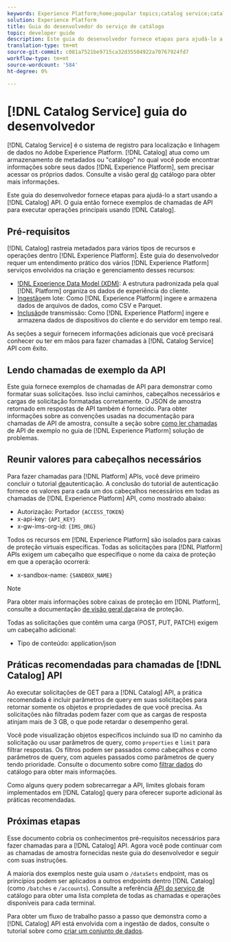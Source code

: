 ```yaml
---
keywords: Experience Platform;home;popular topics;catalog service;catalog;Catalog service;Catalog
solution: Experience Platform
title: Guia do desenvolvedor do serviço de catálogo
topic: developer guide
description: Este guia do desenvolvedor fornece etapas para ajudá-lo a start usando a API de catálogo. O guia então fornece exemplos de chamadas de API para executar operações principais usando o Catálogo.
translation-type: tm+mt
source-git-commit: c081a7521be9715ca32d35504922a70767924fd7
workflow-type: tm+mt
source-wordcount: '584'
ht-degree: 0%

---
```



# [!DNL Catalog Service] guia do desenvolvedor

[!DNL Catalog Service] é o sistema de registro para localização e linhagem de dados no Adobe Experience Platform. [!DNL Catalog] atua como um armazenamento de metadados ou &quot;catálogo&quot; no qual você pode encontrar informações sobre seus dados [!DNL Experience Platform], sem precisar acessar os próprios dados. Consulte a visão geral [do](../home.md) catálogo para obter mais informações.

Este guia do desenvolvedor fornece etapas para ajudá-lo a start usando a [!DNL Catalog] API. O guia então fornece exemplos de chamadas de API para executar operações principais usando [!DNL Catalog].

## Pré-requisitos

[!DNL Catalog] rastreia metadados para vários tipos de recursos e operações dentro [!DNL Experience Platform]. Este guia do desenvolvedor requer um entendimento prático dos vários [!DNL Experience Platform] serviços envolvidos na criação e gerenciamento desses recursos:

* [!DNL Experience Data Model (XDM)](../../xdm/home.md): A estrutura padronizada pela qual [!DNL Platform] organiza os dados de experiência do cliente.
* [Ingestão](../../ingestion/batch-ingestion/overview.md)em lote: Como [!DNL Experience Platform] ingere e armazena dados de arquivos de dados, como CSV e Parquet.
* [Inclusão](../../ingestion/streaming-ingestion/overview.md)de transmissão: Como [!DNL Experience Platform] ingere e armazena dados de dispositivos do cliente e do servidor em tempo real.

As seções a seguir fornecem informações adicionais que você precisará conhecer ou ter em mãos para fazer chamadas à [!DNL Catalog Service] API com êxito.

## Lendo chamadas de exemplo da API

Este guia fornece exemplos de chamadas de API para demonstrar como formatar suas solicitações. Isso inclui caminhos, cabeçalhos necessários e cargas de solicitação formatadas corretamente. O JSON de amostra retornado em respostas de API também é fornecido. Para obter informações sobre as convenções usadas na documentação para chamadas de API de amostra, consulte a seção sobre [como ler chamadas](../../landing/troubleshooting.md#how-do-i-format-an-api-request) de API de exemplo no guia de [!DNL Experience Platform] solução de problemas.

## Reunir valores para cabeçalhos necessários

Para fazer chamadas para [!DNL Platform] APIs, você deve primeiro concluir o tutorial [de](../../tutorials/authentication.md)autenticação. A conclusão do tutorial de autenticação fornece os valores para cada um dos cabeçalhos necessários em todas as chamadas de [!DNL Experience Platform] API, como mostrado abaixo:

* Autorização: Portador `{ACCESS_TOKEN}`
* x-api-key: `{API_KEY}`
* x-gw-ims-org-id: `{IMS_ORG}`

Todos os recursos em [!DNL Experience Platform] são isolados para caixas de proteção virtuais específicas. Todas as solicitações para [!DNL Platform] APIs exigem um cabeçalho que especifique o nome da caixa de proteção em que a operação ocorrerá:

* x-sandbox-name: `{SANDBOX_NAME}`

>[!NOTE]
>
>Para obter mais informações sobre caixas de proteção em [!DNL Platform], consulte a documentação [de visão geral da](../../sandboxes/home.md)caixa de proteção.

Todas as solicitações que contêm uma carga (POST, PUT, PATCH) exigem um cabeçalho adicional:

* Tipo de conteúdo: application/json

## Práticas recomendadas para chamadas de [!DNL Catalog] API

Ao executar solicitações de GET para a [!DNL Catalog] API, a prática recomendada é incluir parâmetros de query em suas solicitações para retornar somente os objetos e propriedades de que você precisa. As solicitações não filtradas podem fazer com que as cargas de resposta atinjam mais de 3 GB, o que pode retardar o desempenho geral.

Você pode visualização objetos específicos incluindo sua ID no caminho da solicitação ou usar parâmetros de query, como `properties` e `limit` para filtrar respostas. Os filtros podem ser passados como cabeçalhos e como parâmetros de query, com aqueles passados como parâmetros de query tendo prioridade. Consulte o documento sobre como [filtrar dados](filter-data.md) do catálogo para obter mais informações.

Como alguns query podem sobrecarregar a API, limites globais foram implementados em [!DNL Catalog] query para oferecer suporte adicional às práticas recomendadas.

## Próximas etapas

Esse documento cobria os conhecimentos pré-requisitos necessários para fazer chamadas para a [!DNL Catalog] API. Agora você pode continuar com as chamadas de amostra fornecidas neste guia do desenvolvedor e seguir com suas instruções.

A maioria dos exemplos neste guia usam o `/dataSets` endpoint, mas os princípios podem ser aplicados a outros endpoints dentro [!DNL Catalog] (como `/batches` e `/accounts`). Consulte a referência [API do serviço de](https://www.adobe.io/apis/experienceplatform/home/api-reference.html#!acpdr/swagger-specs/catalog.yaml) catálogo para obter uma lista completa de todas as chamadas e operações disponíveis para cada terminal.

Para obter um fluxo de trabalho passo a passo que demonstra como a [!DNL Catalog] API está envolvida com a ingestão de dados, consulte o tutorial sobre como [criar um conjunto de dados](../datasets/create.md).
